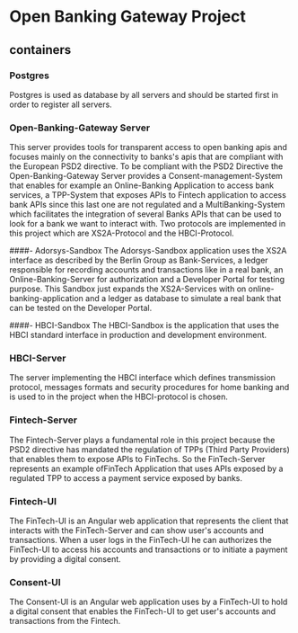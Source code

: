 # Open Banking Gateway Project

## containers

### Postgres

Postgres is used as database by all servers and should be started first in order to register all servers.

### Open-Banking-Gateway Server

This server provides tools for transparent access to open banking apis and focuses mainly on the connectivity to banks's apis that are compliant with the European PSD2 directive.
To be compliant with the PSD2 Directive the Open-Banking-Gateway Server provides a Consent-management-System that enables for example an Online-Banking Application to access bank services,
a TPP-System that exposes APIs to Fintech application to access bank APIs since this last one are not regulated and a MultiBanking-System which facilitates the integration of
several Banks APIs that can be used to look for a bank we want to interact with. Two protocols are implemented in this project which are XS2A-Protocol and the
HBCI-Protocol.

####- Adorsys-Sandbox
The Adorsys-Sandbox application uses the XS2A interface as described by the Berlin Group as Bank-Services, a ledger responsible for recording accounts and transactions
like in a real bank, an Online-Banking-Server for authorization and a Developer Portal for testing purpose. This Sandbox just expands the XS2A-Services with on online-banking-application and
a ledger as database to simulate a real bank that can be tested on the Developer Portal.

####- HBCI-Sandbox
The HBCI-Sandbox is the application that uses the HBCI standard interface in production and development environment.

### HBCI-Server

The server implementing the HBCI interface which defines transmission protocol, messages formats and security procedures for home banking
and is used to in the project when the HBCI-protocol is chosen.

### Fintech-Server

The Fintech-Server plays a fundamental role in this project because the PSD2 directive has mandated the regulation of TPPs (Third Party Providers)
that enables them to expose APIs to FinTechs. So the FinTech-Server represents an example ofFinTech Application that uses APIs exposed by a regulated TPP to access a payment service exposed by banks.

### Fintech-UI

The FinTech-UI is an Angular web application that represents the client that interacts with the FinTech-Server and can show user's accounts and transactions.
When a user logs in the FinTech-UI he can authorizes the FinTech-UI to access his accounts and transactions or to initiate a payment by providing
a digital consent.

### Consent-UI

The Consent-UI is an Angular web application uses by a FinTech-UI to hold a digital consent that enables the FinTech-UI to get user's accounts and transactions
from the Fintech.
